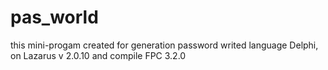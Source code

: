 # pas_world
this mini-progam created for generation password
writed language Delphi, on Lazarus v 2.0.10 and compile FPC 3.2.0 
